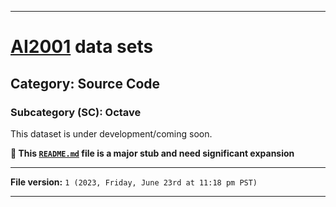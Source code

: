
***

# [AI2001](https://github.com/seanpm2001/AI2001/) data sets

## Category: Source Code

### Subcategory (SC): Octave

This dataset is under development/coming soon.

**🌱️ This [`README.md`](/README.md) file is a major stub and need significant expansion**

***

**File version:** `1 (2023, Friday, June 23rd at 11:18 pm PST)`

***
